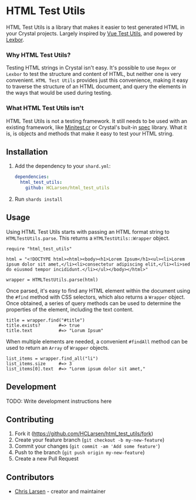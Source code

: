 # HTML Test Utils

HTML Test Utils is a library that makes it easier to test generated HTML in your Crystal projects. Largely inspired by [Vue Test Utils](https://test-utils.vuejs.org/), and powered by [Lexbor](https://github.com/kostya/lexbor).

### Why HTML Test Utils?

Testing HTML strings in Crystal isn't easy. It's possible to use `Regex` or `Lexbor` to test the structure and content of HTML, but neither one is very convenient. `HTML Test Utils` provides just this convenience, making it easy to traverse the structure of an HTML document, and query the elements in the ways that would be used during testing.

### What HTML Test Utils isn't

HTML Test Utils is not a testing framework. It still needs to be used with an existing framework, like [Minitest.cr](https://github.com/ysbaddaden/minitest.cr) or Crystal's buit-in [spec](https://crystal-lang.org/reference/1.8/guides/testing.html) library. What it is, is objects and methods that make it easy to test your HTML string.

## Installation

1. Add the dependency to your `shard.yml`:

   ```yaml
   dependencies:
     html_test_utils:
       github: HCLarsen/html_test_utils
   ```

2. Run `shards install`

## Usage

Using HTML Test Utils starts with passing an HTML format string to `HTMLTestUtils.parse`. This returns a `HTMLTestUtils::Wrapper` object.

```crystal
require "html_test_utils"

html = "<!DOCTYPE html><html><body><h1>Lorem Ipsum</h1><ul><li>Lorem ipsum dolor sit amet,</li><li>consectetur adipiscing elit,</li><li>sed do eiusmod tempor incididunt.</li></ul></body></html>"

wrapper = HTMLTestUtils.parse(html)
```

Once parsed, it's easy to find any HTML element within the document using the `#find` method with CSS selectors, which also returns a `Wrapper` object. Once obtained, a series of query methods can be used to determine the properties of the element, including the text content.

```crystal
title = wrapper.find("#title")
title.exists?       #=> true
title.text          #=> "Lorum Ipsum"
```

When multiple elements are needed, a convenient `#findAll` method can be used to return an `Array` of `Wrapper` objects.

```crystal
list_items = wrapper.find_all("li")
list_items.size     #=> 3
list_items[0].text  #=> "Lorem ipsum dolor sit amet,"

```

## Development

TODO: Write development instructions here

## Contributing

1. Fork it (<https://github.com/HCLarsen/html_test_utils/fork>)
2. Create your feature branch (`git checkout -b my-new-feature`)
3. Commit your changes (`git commit -am 'Add some feature'`)
4. Push to the branch (`git push origin my-new-feature`)
5. Create a new Pull Request

## Contributors

- [Chris Larsen](https://github.com/HCLarsen) - creator and maintainer

